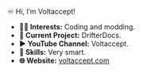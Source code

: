 ♾️ Hi, I’m Voltaccept!

- **👨‍💻 Interests:** Coding and modding.
- **📄 Current Project:** DrifterDocs.
- **▶️ YouTube Channel:** Voltaccept.
- **🧠 Skills:** Very smart.
- **🌐 Website:** [voltaccept.com](voltaccept.com)

<!---
VoltacceptYT/VoltacceptYT is a ✨ special ✨ repository because its `README.md` (this file) appears on your GitHub profile.
You can click the Preview link to take a look at your changes.
--->
